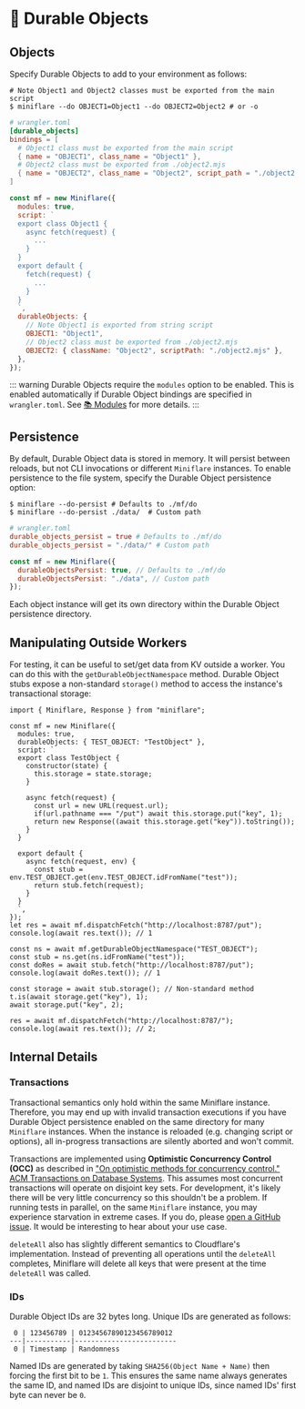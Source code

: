 # 📌 Durable Objects

## Objects

Specify Durable Objects to add to your environment as follows:

```shell
# Note Object1 and Object2 classes must be exported from the main script
$ miniflare --do OBJECT1=Object1 --do OBJECT2=Object2 # or -o
```

```toml
# wrangler.toml
[durable_objects]
bindings = [
  # Object1 class must be exported from the main script
  { name = "OBJECT1", class_name = "Object1" },
  # Object2 class must be exported from ./object2.mjs
  { name = "OBJECT2", class_name = "Object2", script_path = "./object2.mjs" },
]
```

```js
const mf = new Miniflare({
  modules: true,
  script: `
  export class Object1 {
    async fetch(request) {
      ...
    }
  }
  export default {
    fetch(request) {
      ...
    }
  }
  `,
  durableObjects: {
    // Note Object1 is exported from string script
    OBJECT1: "Object1",
    // Object2 class must be exported from ./object2.mjs
    OBJECT2: { className: "Object2", scriptPath: "./object2.mjs" },
  },
});
```

<!--prettier-ignore-start-->
::: warning
Durable Objects require the `modules` option to be enabled. This is enabled
automatically if Durable Object bindings are specified in `wrangler.toml`.
See [📚 Modules](/modules.html) for more details.
:::
<!--prettier-ignore-end-->

## Persistence

By default, Durable Object data is stored in memory. It will persist between
reloads, but not CLI invocations or different `Miniflare` instances. To enable
persistence to the file system, specify the Durable Object persistence option:

```shell
$ miniflare --do-persist # Defaults to ./mf/do
$ miniflare --do-persist ./data/  # Custom path
```

```toml
# wrangler.toml
durable_objects_persist = true # Defaults to ./mf/do
durable_objects_persist = "./data/" # Custom path
```

```js
const mf = new Miniflare({
  durableObjectsPersist: true, // Defaults to ./mf/do
  durableObjectsPersist: "./data", // Custom path
});
```

Each object instance will get its own directory within the Durable Object
persistence directory.

## Manipulating Outside Workers

For testing, it can be useful to set/get data from KV outside a worker. You can
do this with the `getDurableObjectNamespace` method. Durable Object stubs expose
a non-standard `storage()` method to access the instance's transactional
storage:

```js{30-37}
import { Miniflare, Response } from "miniflare";

const mf = new Miniflare({
  modules: true,
  durableObjects: { TEST_OBJECT: "TestObject" },
  script: `
  export class TestObject {
    constructor(state) {
      this.storage = state.storage;
    }

    async fetch(request) {
      const url = new URL(request.url);
      if(url.pathname === "/put") await this.storage.put("key", 1);
      return new Response((await this.storage.get("key")).toString());
    }
  }

  export default {
    async fetch(request, env) {
      const stub = env.TEST_OBJECT.get(env.TEST_OBJECT.idFromName("test"));
      return stub.fetch(request);
    }
  }
  `,
});
let res = await mf.dispatchFetch("http://localhost:8787/put");
console.log(await res.text()); // 1

const ns = await mf.getDurableObjectNamespace("TEST_OBJECT");
const stub = ns.get(ns.idFromName("test"));
const doRes = await stub.fetch("http://localhost:8787/put");
console.log(await doRes.text()); // 1

const storage = await stub.storage(); // Non-standard method
t.is(await storage.get("key"), 1);
await storage.put("key", 2);

res = await mf.dispatchFetch("http://localhost:8787/");
console.log(await res.text()); // 2;
```

## Internal Details

### Transactions

Transactional semantics only hold within the same Miniflare instance. Therefore,
you may end up with invalid transaction executions if you have Durable Object
persistence enabled on the same directory for many `Miniflare` instances. When
the instance is reloaded (e.g. changing script or options), all in-progress
transactions are silently aborted and won't commit.

Transactions are implemented using **Optimistic Concurrency Control (OCC)** as
described in
["On optimistic methods for concurrency control." ACM Transactions on Database Systems](https://dl.acm.org/doi/10.1145/319566.319567).
This assumes most concurrent transactions will operate on disjoint key sets. For
development, it's likely there will be very little concurrency so this shouldn't
be a problem. If running tests in parallel, on the same `Miniflare` instance,
you may experience starvation in extreme cases. If you do, please
[open a GitHub issue](https://github.com/mrbbot/miniflare/issues/new/choose). It
would be interesting to hear about your use case.

`deleteAll` also has slightly different semantics to Cloudflare's
implementation. Instead of preventing all operations until the `deleteAll`
completes, Miniflare will delete all keys that were present at the time
`deleteAll` was called.

### IDs

Durable Object IDs are 32 bytes long. Unique IDs are generated as follows:

```
 0 | 123456789 | 01234567890123456789012
---|-----------|-------------------------
 0 | Timestamp | Randomness
```

Named IDs are generated by taking `SHA256(Object Name + Name)` then forcing the
first bit to be `1`. This ensures the same name always generates the same ID,
and named IDs are disjoint to unique IDs, since named IDs' first byte can never
be `0`.
